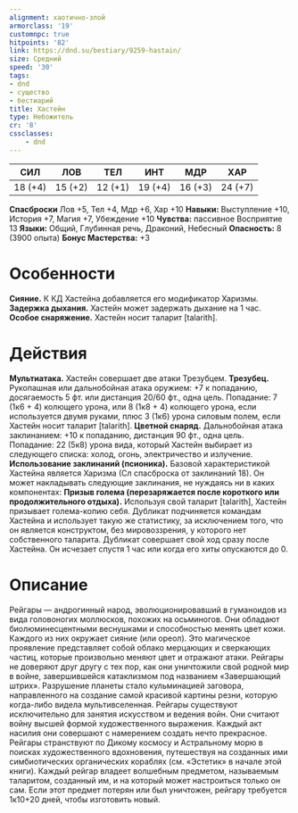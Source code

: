 ```yaml
---
alignment: хаотично-злой
armorclass: '19'
customnpc: true
hitpoints: '82'
link: https://dnd.su/bestiary/9259-hastain/
size: Средний
speed: '30'
tags:
- dnd
- существо
- бестиарий
title: Хастейн
type: Небожитель
cr: '8'
cssclasses:
    - dnd
---
```



| СИЛ | ЛОВ | ТЕЛ | ИНТ | МДР | ХАР |
|---|---|---|---|---|---|
| 18 (+4) | 15 (+2) | 12 (+1) | 19 (+4) | 16 (+3) | 24 (+7) |
**Спасброски** Лов +5, Тел +4, Мдр +6, Хар +10
**Навыки:** Выступление +10, История +7, Магия +7, Убеждение +10
**Чувства:** пассивное Восприятие 13
**Языки:** Общий, Глубинная речь, Драконий, Небесный
**Опасность:** 8 (3900 опыта)
**Бонус Мастерства:** +3


# Особенности
**Сияние.** К КД Хастейна добавляется его модификатор Харизмы.
**Задержка дыхания.** Хастейн может задержать дыхание на 1 час.
**Особое снаряжение.** Хастейн носит таларит [talarith].


# Действия
**Мультиатака.** Хастейн совершает две атаки Трезубцем.
**Трезубец.** Рукопашная или дальнобойная атака оружием: +7 к попаданию, досягаемость 5 фт. или дистанция 20/60 фт., одна цель. Попадание: 7 (1к6 + 4) колющего урона, или 8 (1к8 + 4) колющего урона, если используется двумя руками, плюс 3 (1к6) урона силовым полем, если Хастейн носит таларит [talarith].
**Цветной снаряд.** Дальнобойная атака заклинанием: +10 к попаданию, дистанция 90 фт., одна цель. Попадание: 22 (5к8) урона вида, который Хастейн выбирает из следующего списка: холод, огонь, электричество и излучение.
**Использование заклинаний (псионика).** Базовой характеристикой Хастейна является Харизма (Сл спасброска от заклинаний 18). Он может накладывать следующие заклинания, не нуждаясь ни в каких компонентах:
**Призыв голема (перезаряжается после короткого или продолжительного отдыха).** Используя свой таларит [talarith], Хастейн призывает голема-копию себя. Дубликат подчиняется командам Хастейна и использует такую же статистику, за исключением того, что он является конструктом, без мировоззрения, у которого нет собственного таларита. Дубликат совершает свой ход сразу после Хастейна. Он исчезает спустя 1 час или когда его хиты опускаются до 0.


# Описание
Рейгары — андрогинный народ, эволюционировавший в гуманоидов из вида головоногих моллюсков, похожих на осьминогов. Они обладают биолюминесцентными веснушками и способностью менять цвет кожи. Каждого из них окружает сияние (или ореол). Это магическое проявление представляет собой облако мерцающих и сверкающих частиц, которые произвольно меняют цвет и отражают атаки. Рейгары не доверяют друг другу с тех пор, как они уничтожили свой родной мир в войне, завершившейся катаклизмом под названием «Завершающий штрих». Разрушение планеты стало кульминацией заговора, направленного на создание самой красивой картины резни, которую когда-либо видела мультивселенная. Рейгары существуют исключительно для занятия искусством и ведения войн. Они считают войну высшей формой художественного выражения. Каждый акт насилия они совершают с намерением создать нечто прекрасное. Рейгары странствуют по Дикому космосу и Астральному морю в поисках художественного вдохновения, путешествуя на созданных ими симбиотических органических кораблях (см. «Эстетик» в начале этой книги). Каждый рейгар владеет волшебным предметом, называемым таларитом, созданный им, и на который может настроиться только он сам. Если этот предмет потерян или был уничтожен, рейгару требуется 1к10+20 дней, чтобы изготовить новый.